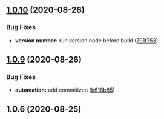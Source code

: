 ## [1.0.10](https://github.com/vantagepointlabs/gmu.advance.toolkit/compare/1.0.9...1.0.10) (2020-08-26)


### Bug Fixes

* **version number:** run version.node before build ([791f753](https://github.com/vantagepointlabs/gmu.advance.toolkit/commit/791f753ef2301ce163ed3805f28b33055770aad7))



## [1.0.9](https://github.com/vantagepointlabs/gmu.advance.toolkit/compare/v1.0.6...1.0.9) (2020-08-26)


### Bug Fixes

* **automation:** add commitizen ([b616b85](https://github.com/vantagepointlabs/gmu.advance.toolkit/commit/b616b851d18279b304f8d66b969fa5c8d78f293a))



## 1.0.6 (2020-08-25)



